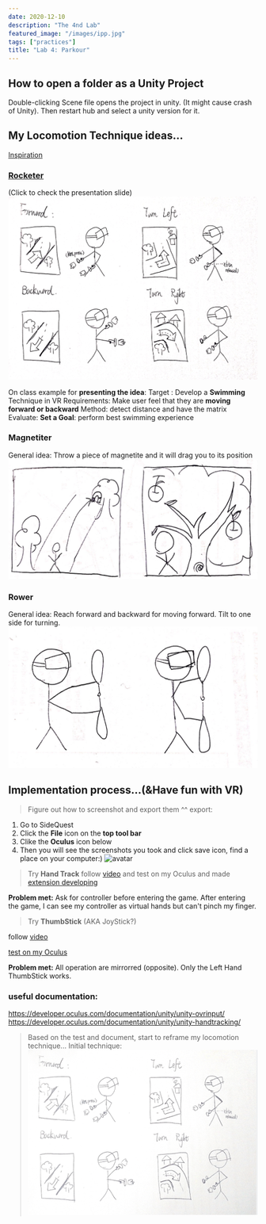 ```yaml
---
date: 2020-12-10
description: "The 4nd Lab"
featured_image: "/images/ipp.jpg"
tags: ["practices"]
title: "Lab 4: Parkour"
---
```


## How to open a folder as a Unity Project
Double-clicking Scene file opens the project in unity. (It might cause crash of Unity).
Then restart hub and select a unity version for it.

## My Locomotion Technique ideas...
[Inspiration](https://www.youtube.com/watch?v=p0YxzgQG2-E)
>
### [Rocketer](https://docs.google.com/presentation/d/1RJ2BUntYDMH38-xqtr62zmZn7qJ16zkN4MP2c-iP_I4/edit#slide=id.gb194e87ca0_0_11518)
(Click to check the presentation slide)
![rocketer](/images/courses/igd301/P4/rocketer.jpg)  


On class example for **presenting the idea**:
Target : Develop a **Swimming** Technique in VR
Requirements: Make user feel that they are **moving forward or backward**
Method: detect distance and have the matrix
Evaluate:  **Set a Goal**: perform best swimming experience

>
### Magnetiter
General idea: Throw a piece of magnetite and it will drag you to its position
![magnetiter](/images/courses/igd301/P4/magnetiter.jpg)  
>
### Rower
General idea: Reach forward and backward for moving forward. Tilt to one side for turning.
![rower](/images/courses/igd301/P4/rower.jpg)


## Implementation process...(&Have fun with VR)
>Figure out how to screenshot and export them ^^
export:
1. Go to SideQuest
2. Click the **File** icon on the **top tool bar**
3. Clike the **Oculus** icon below
4. Then you will see the screenshots you took and click save icon, find a place on your computer:)
![avatar](/images/VR/play/export.jpg)


>Try **Hand Track**
follow [video](https://www.youtube.com/watch?v=FMxD0EPfH9Q&list=RDCMUCG8bDPqp3jykCGbx-CiL7VQ&index=15) and test on my Oculus and made [extension developing](/images/VR/develop/handtrack2.mp4)

**Problem met:**
    Ask for controller before entering the game. After entering the game, I can see my controller as virtual hands but can't pinch my finger.

>Try **ThumbStick** (AKA JoyStick?)

follow [video](https://www.youtube.com/watch?v=GSdfqOq_p5k)

[test on my Oculus](/images/VR/develop/thumbstick.mp4)

**Problem met:**
    All operation are mirrorred (opposite). 
    Only the Left Hand ThumbStick works.

### useful documentation:
<https://developer.oculus.com/documentation/unity/unity-ovrinput/>
<https://developer.oculus.com/documentation/unity/unity-handtracking/>

>Based on the test and document, start to reframe my locomotion technique...
Initial technique:
![MyLoc](/images/VR/develop/MyLoc.png)

